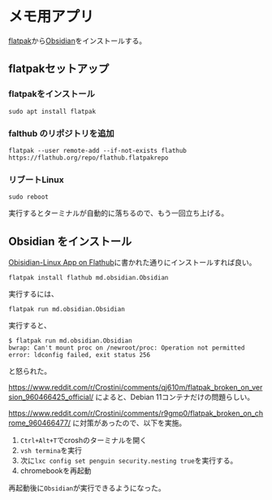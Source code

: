 # メモ用アプリ

[flatpak](https://flatpak.org/setup/Chrome%20OS/)から[Obsidian](https://obsidian.md/)をインストールする。

## flatpakセットアップ

### flatpakをインストール

```shell
sudo apt install flatpak
```

### falthub のリポジトリを追加

```shell
flatpak --user remote-add --if-not-exists flathub https://flathub.org/repo/flathub.flatpakrepo
```

### リブートLinux

```shell
sudo reboot
```

実行するとターミナルが自動的に落ちるので、もう一回立ち上げる。

## Obsidian をインストール

[Obisidian-Linux App on Flathub](https://flathub.org/apps/details/md.obsidian.Obsidian)に書かれた通りにインストールすれば良い。

```shell
flatpak install flathub md.obsidian.Obsidian
```

実行するには、

```shell
flatpak run md.obsidian.Obsidian
```

実行すると、

```shell
$ flatpak run md.obsidian.Obsidian
bwrap: Can't mount proc on /newroot/proc: Operation not permitted
error: ldconfig failed, exit status 256
```

と怒られた。

https://www.reddit.com/r/Crostini/comments/qj610m/flatpak_broken_on_version_960466425_official/
によると、Debian 11コンテナだけの問題らしい。

https://www.reddit.com/r/Crostini/comments/r9gmp0/flatpak_broken_on_chrome_960466477/ に対策があったので、以下を実施。

1. `Ctrl+Alt+T`でcroshのターミナルを開く
2. `vsh termina`を実行
3. 次に`lxc config set penguin security.nesting true`を実行する。
4. chromebookを再起動

再起動後に`Obsidian`が実行できるようになった。
